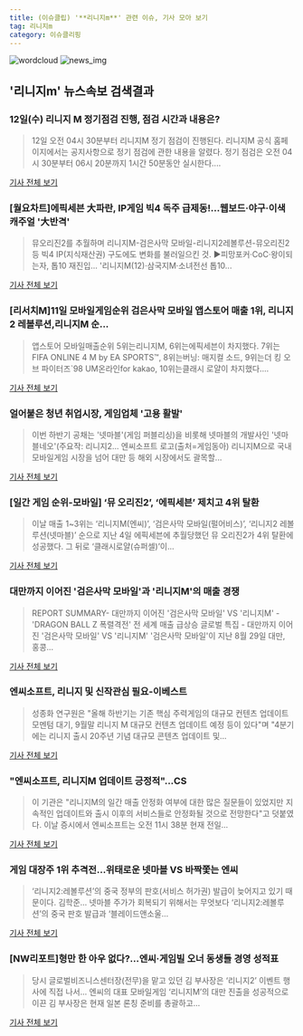 ```yaml
---
title: (이슈클립) '**리니지m**' 관련 이슈, 기사 모아 보기
tag: 리니지m
category: 이슈클리핑
---
```

![wordcloud](https://s3.ap-northeast-2.amazonaws.com/lyrics101-wordcloud/2018-09-12-1536698712.png)
![news_img](https://user-images.githubusercontent.com/42597476/44507050-1206f400-a6e4-11e8-8d98-7ffbfebb353f.png)
## **'**리니지m**'** 뉴스속보 검색결과
### 12일(수) 리니지 M 정기점검 진행, 점검 시간과 내용은?

>12일 오전 04시 30분부터 리니지M 정기 점검이 진행된다. 리니지M 공식 홈페이지에서는 공지사항으로 정기 점검에 관한 내용을 알렸다. 정기 점검은 오전 04시 30분부터 06시 20분까지 1시간 50분동안 실시한다....

<a href="http://www.kookje.co.kr/news2011/asp/newsbody.asp?code=0700&key=20180912.99099004724" target="_blank">기사 전체 보기</a>

### [월요차트]에픽세븐 大파란, IP게임 빅4 독주 급제동!…웹보드·야구·이색 캐주얼 '大반격'

>뮤오리진2를 추월하며 리니지M-검은사막 모바일-리니지2레볼루션-뮤오리진2 등 빅4 IP(지식재산권) 구도에도 변화를 불러일으킨 것. ▶피망포커·CoC·왕이되는자, 톱10 재진입… '리니지M(12)·삼국지M·소녀전선 톱10...

<a href="http://www.biztribune.co.kr/news/view.php?no=73463" target="_blank">기사 전체 보기</a>

### [리서치M]11일 모바일게임순위 검은사막 모바일 앱스토어 매출 1위, 리니지2 레볼루션,리니지M 순...

>앱스토어 모바일매출순위 5위는리니지M, 6위는에픽세븐이 차지했다. 7위는 FIFA ONLINE 4 M by EA SPORTS™, 8위는버닝: 매지컬 소드, 9위는더 킹 오브 파이터즈`98 UM온라인for kakao, 10위는클래시 로얄이 차지했다....

<a href="http://research-paper.co.kr/news/view/51678" target="_blank">기사 전체 보기</a>

### 얼어붙은 청년 취업시장, 게임업체 '고용 활발'

>이번 하반기 공채는 '넷마블'(게임 퍼블리싱)을 비롯해 넷마블의 개발사인 '넷마블네오'(주요작: 리니지2... 엔씨소프트 로고(출처=게임동아) 리니지M으로 국내 모바일게임 시장을 넘어 대만 등 해외 시장에서도 괄목할...

<a href="http://news.donga.com/3/all/20180911/91937906/1" target="_blank">기사 전체 보기</a>

### [일간 게임 순위-모바일] ‘뮤 오리진2’, ‘에픽세븐’ 제치고 4위 탈환

>이날 매출 1~3위는 ‘리니지M(엔씨)’, ‘검은사막 모바일(펄어비스)’, ‘리니지2 레볼루션(넷마블)’ 순으로 지난 4일 에픽세븐에 추월당했던 뮤 오리진2가 4위 탈환에 성공했다. 그 뒤로 ‘클래시로얄(슈퍼셀)’이...

<a href="http://www.kukinews.com/news/article.html?no=584740" target="_blank">기사 전체 보기</a>

### 대만까지 이어진 '검은사막 모바일'과 '리니지M'의 매출 경쟁

>REPORT SUMMARY- 대만까지 이어진 '검은사막 모바일' VS '리니지M' - 'DRAGON BALL Z 폭렬격전' 전 세계 매출 급상승 글로벌 특집 - 대만까지 이어진 '검은사막 모바일' VS '리니지M' '검은사막 모바일'이 지난 8월 29일 대만, 홍콩...

<a href="http://www.thisisgame.com/webzine/series/nboard/212/?n=86587&utm_source=naver&utm_medium=outlink&utm_campaign=igaworks&utm_content=86587&nogate" target="_blank">기사 전체 보기</a>

### 엔씨소프트, 리니지 및 신작관심 필요-이베스트

>성종화 연구원은 "올해 하반기는 기존 핵심 주력게임의 대규모 컨텐츠 업데이트 모멘텀 대기, 9월말 리니지 M 대규모 컨텐츠 업데이트 예정 등이 있다"며 "4분기에는 리니지 출시 20주년 기념 대규모 콘텐츠 업데이트 및...

<a href="http://news.mt.co.kr/mtview.php?no=2018091108223807410" target="_blank">기사 전체 보기</a>

### "엔씨소프트, 리니지M 업데이트 긍정적"...CS

>이 기관은 "리니지M의 일간 매출 안정화 여부에 대한 많은 질문들이 있었지만 지속적인 업데이트와 출시 이후의 서비스들로 안정화될 것으로 전망한다"고 덧붙였다. 이날 증시에서 엔씨소프트는 오전 11시 38분 현재 전일...

<a href="http://www.choicenews.co.kr/news/articleView.html?idxno=44455" target="_blank">기사 전체 보기</a>

### 게임 대장주 1위 추격전…위태로운 넷마블 VS 바짝쫓는 엔씨

>‘리니지2:레볼루션’의 중국 정부의 판호(서비스 허가권) 발급이 늦어지고 있기 때문이다. 김학준... 넷마블 주가가 회복되기 위해서는 무엇보다 ‘리니지2:레볼루션’의 중국 판호 발급과 ‘블레이드앤소울...

<a href="http://news.heraldcorp.com/view.php?ud=20180911000177" target="_blank">기사 전체 보기</a>

### [NW리포트]형만 한 아우 없다?…엔씨·게임빌 오너 동생들 경영 성적표

>당시 글로벌비즈니스센터장(전무)을 맡고 있던 김 부사장은 ‘리니지2’ 이벤트 행사에 직접 나서... 엔씨의 대표 모바일게임 ‘리니지M’의 대만 진출을 성공적으로 이끈 김 부사장은 현재 일본 론칭 준비를 총괄하고...

<a href="http://www.newsway.co.kr/news/view?tp=1&ud=2018091015064161446" target="_blank">기사 전체 보기</a>


